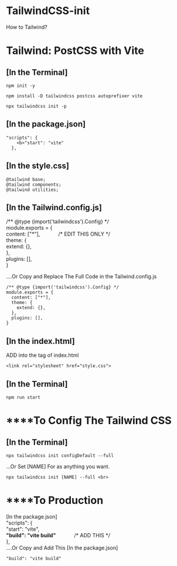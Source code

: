 # TailwindCSS-init
How to Tailwind?

# Tailwind: PostCSS with Vite
## [In the Terminal]
~~~
npm init -y
~~~
~~~
npm install -D tailwindcss postcss autoprefixer vite
~~~
~~~
npx tailwindcss init -p
~~~

## [In the package.json]
~~~
"scripts": { 
    <b>"start": "vite"
  },
~~~

## [In the style.css]
~~~
@tailwind base;
@tailwind components;
@tailwind utilities;
~~~

## [In the Tailwind.config.js]
/** @type {import('tailwindcss').Config} */  <br>
module.exports = { <br>
  content: ["\*"],   &emsp;&emsp;&emsp; /\* EDIT THIS ONLY */ <br>
  theme: {  <br>
    extend: {}, <br>
  }, <br>
  plugins: [], <br>
} <br>

....Or Copy and Replace The Full Code in the Tailwind.config.js
~~~
/** @type {import('tailwindcss').Config} */
module.exports = {
  content: ["*"],
  theme: {
    extend: {},
  },
  plugins: [],
}
~~~


## [In the index.html]
ADD into the <head> tag of index.html
~~~
<link rel="stylesheet" href="style.css">
~~~


## [In the Terminal] <br>
~~~
npm run start 
~~~

# ****To Config The Tailwind CSS 
## [In the Terminal] 
~~~
npx tailwindcss init configDefault --full
~~~
...Or Set [NAME] For as anything you want.
~~~
npx tailwindcss init [NAME] --full <br>
~~~

# ****To Production 
[In the package.json] <br>
"scripts": { <br>
    "start": "vite", <br>
    **"build": "vite build"** &emsp;&emsp;&emsp; /\* ADD THIS */ <br>
  }, <br>
....Or Copy and Add This [In the package.json]
~~~
"build": "vite build"
~~~

